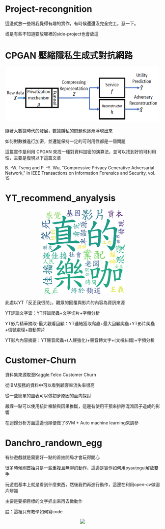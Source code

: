 # Project-recongnition
這邊就放一些跟我覺得有趣的實作，有時候還還沒完全完工，忍一下。

或是有些不知道要放哪裡的side-project也會放這


# CPGAN 壓縮隱私生成式對抗網路

<div align=center><img src="./CPGAN_example/pic/CPGAN_STRUCT.png" width="500px"/></div>

隨著大數據時代的發展，數據隱私的問題也逐漸浮現出來

如何對數據進行加密，並還能保持一定的可利用性都是一個問題

這篇實作是利用 CPGAN 來找一種對資料加密的演算法，並可以找到好的可利用性，主要是復現以下這篇文章

B. -W. Tseng and P. -Y. Wu, "Compressive Privacy Generative Adversarial Network," in IEEE Transactions on Information Forensics and Security, vol. 15



# YT_recommend_anyalysis
<div align=center><img src="./YT_analysis/wc_tf_idf_from_all_bi_word.png" width=275px"/></div>

此處以YT「反正我很閒」，觀眾的回覆與影片的內容為資訊來源

YT評論文字雲：YT評論爬蟲+文字切片+字頻分析

YT影片精華摘取-最大觀看回顧：YT連結獲取爬蟲+最大回顧爬蟲+YT影片爬蟲+信號處理+自動剪片

YT影片內容摘要：YT聲音爬蟲+(人聲強化)+聲音轉文字+(文檔糾錯)+字頻分析


# Customer-Churn
資料集來源取至Kaggle:Telco Customer Churn

從IBM服務的資料中可以看到顧客率流失率很高

從一些簡單的圖表可以做初步原因的面向探討

嚴謹一點可以使用統計檢驗與因果推斷，這邊有使用干預來排除混淆因子造成的影響

在迴歸分析方面這邊也順便做了SVM + Auto machine learning來調參


# Danchro_randown_egg
有些遊戲就是需要好一點的首抽開局才會玩得開心

很多時候刷首抽只是一些重複且無聊的動作，這邊是實作如何用pyautogui解放雙手

玩遊戲基本上就是看到什麼東西，然後我們再進行動作，這邊在利用open-cv做圖片辨識

主要是要把目標的文字抓出來再去做動作

註：這裡只有教學如何寫code

<div align=center><img src="https://raw.githubusercontent.com/fluttering13/Project-recongnition/main/Danchro_random_egg/pic/new_img.png" width="400px"/></div>

